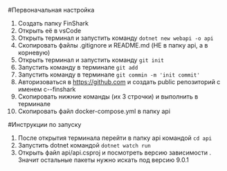 #Первоначальная настройка
1. Создать папку FinShark
2. Открыть её в vsCode
3. Открыть терминал и запустить команду `dotnet new webapi -o api`
4. Скопировать файлы .gitignore и README.md (НЕ в папку api, а в корневую)
5. Открыть терминал и запустить команду `git init`
6. Запустить команду в терминале `git add`
7. Запустить команду в терминале `git commin -m 'init commit'`
8. Авторизоваться в https://github.com и создать public репозиторий с именем c--finshark
9. Скопировать нижние команды (их 3 строчки) и выполнить в терминале
10. Скопировать файл docker-compose.yml в папку api

#Инструкции по запуску
1. После открытия терминала перейти в папку api командой `cd api`
2. Запустить dotnet командой `dotnet watch run`
3. Открыть файл api/api.csproj и посмотреть версию зависимости <PackageReference Include="Microsoft.AspNetCore.OpenApi" Version="9.0.1" />. Значит остальные пакеты нужно искать под версию 9.0.1